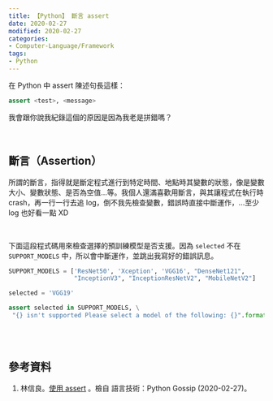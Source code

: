 ```yaml
---
title: 【Python】 斷言 assert
date: 2020-02-27
modified: 2020-02-27
categories:
- Computer-Language/Framework
tags:
- Python
--- 
```


在 Python 中 assert 陳述句長這樣：
```python
assert <test>, <message>
```
  
我會跟你說我紀錄這個的原因是因為我老是拼錯嗎？

<!--more-->
<br>

## 斷言（Assertion）

所謂的斷言，指得就是<span class="highlighting">斷定程式進行到特定時間、地點時其變數的狀態</span>，像是變數大小、變數狀態、是否為空值...等。我個人還滿喜歡用斷言，與其讓程式在執行時 crash，再一行一行去追 log，倒不我先檢查變數，錯誤時直接中斷運作，...至少 log 也好看一點 XD

<br>

下面這段程式碼用來檢查選擇的預訓練模型是否支援。因為 `selected` 不在 `SUPPORT_MODELS` 中，所以會中斷運作，並跳出我寫好的錯誤訊息。

```python
SUPPORT_MODELS = ['ResNet50', 'Xception', 'VGG16', "DenseNet121",
                  "InceptionV3", "InceptionResNetV2", "MobileNetV2"]

selected = 'VGG19'

assert selected in SUPPORT_MODELS, \
 "{} isn't supported Please select a model of the following: {}".format(self.apps, ",".join(SUPPORT_MODELS))

```




<br><br> 

## 參考資料 
1. 林信良。[使用 assert](https://openhome.cc/Gossip/Python/Assert.html) 。檢自 語言技術：Python Gossip (2020-02-27)。